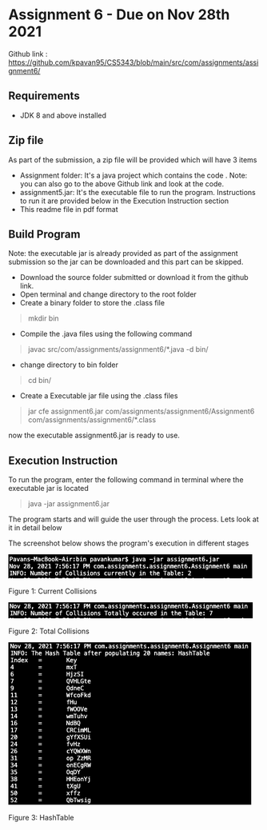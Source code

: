 # Assignment 6 - Due on Nov 28th 2021

Github link : https://github.com/kpavan95/CS5343/blob/main/src/com/assignments/assignment6/

## Requirements
- JDK 8 and above installed

## Zip file
As part of the submission, a zip file will be provided which will have 3 items
- Assignment folder: It's a java project which contains the code . Note: you can also go to the above Github link and look at the code.
- assignment5.jar: It's the executable file to run the program. Instructions to run it are provided below in the Execution Instruction section
- This readme file in pdf format

## Build Program
Note: the executable jar is already provided as part of the assignment submission so the jar can be downloaded and this part can be skipped.

- Download the source folder submitted or download it from the github link.
- Open terminal and change directory to the root folder
- Create a binary folder to store the .class file

> mkdir bin

- Compile the .java files using the following command

> javac src/com/assignments/assignment6/*.java -d bin/

- change directory to bin folder

> cd bin/

- Create a Executable jar file using the .class files

> jar cfe assignment6.jar com/assignments/assignment6/Assignment6 com/assignments/assignment6/*.class

now the executable assignment6.jar is ready to use.

## Execution Instruction
To run the program, enter the following command in terminal where the executable jar is located

> java -jar assignment6.jar

The program starts and will guide the user through the process. Lets look at it in detail below

The screenshot below shows the program's execution in different stages

![Current Collisions](Assignment_6_1.png "Current Collisions")

Figure 1: Current Collisions

![Total Collisions](Assignment_6_2.png "Total Collisions")

Figure 2: Total Collisions

![HashTable](Assignment_6_3.png "HashTable")

Figure 3: HashTable